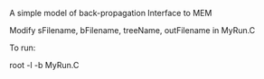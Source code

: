 A simple model of back-propagation
Interface to MEM

Modify sFilename, bFilename, treeName, outFilename in MyRun.C

To run:

root -l -b MyRun.C
